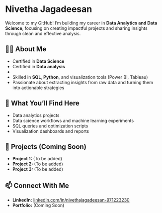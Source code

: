 # Nivetha Jagadeesan

Welcome to my GitHub! I’m building my career in **Data Analytics and Data Science**, focusing on creating impactful projects and sharing insights through clean and effective analysis.

## 👩‍💻 About Me
- Certified in **Data Science**
- Certified in **Data analysis**
- 
- Skilled in **SQL**, **Python**, and visualization tools (Power BI, Tableau)
- Passionate about extracting insights from raw data and turning them into actionable strategies

## 📂 What You’ll Find Here
- Data analytics projects
- Data science workflows and machine learning experiments
- SQL queries and optimization scripts
- Visualization dashboards and reports

## 🚀 Projects (Coming Soon)
- **Project 1:** (To be added)
- **Project 2:** (To be added)
- **Project 3:** (To be added)

## 📫 Connect With Me
- **LinkedIn:** [linkedin.com/in/nivethajagadeesan-971223230](https://www.linkedin.com/in/nivethajagadeesan-971223230)
- **Portfolio:** (Coming Soon)
